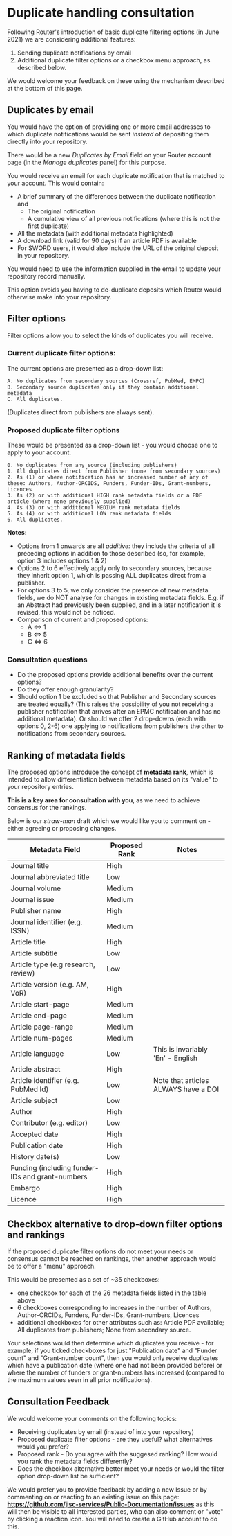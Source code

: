 # Duplicate handling consultation

Following Router's introduction of basic duplicate filtering options (in June 2021) we are considering additional features:

1. Sending duplicate notifications by email
2. Additional duplicate filter options or a checkbox menu approach, as described below.

We would welcome your feedback on these using the mechanism described at the bottom of this page. 
## Duplicates by email
You would have the option of providing one or more email addresses to which duplicate notifications would be sent *instead* of depositing them directly into your repository.  

There would be a new *Duplicates by Email* field on your Router account page (in the *Manage duplicates* panel) for this purpose.

You would receive an email for each duplicate notification that is matched to your account. This would contain:
* A brief summary of the differences between the duplicate notification and
  * The original notification
  * A cumulative  view of all previous notifications (where this is not the first duplicate)
* All the metadata (with additional metadata highlighted)
* A download link (valid for 90 days) if an article PDF is available
* For SWORD users, it would also include the URL of the original deposit in your repository.

You would need to use the information supplied in the email to update your repository record manually.  

This option avoids you having to de-duplicate deposits which Router would otherwise make into your repository.

## Filter options

Filter options allow you to select the kinds of duplicates you will receive.

### Current duplicate filter options:

The current options are presented as a drop-down list:
```
A. No duplicates from secondary sources (Crossref, PubMed, EMPC)
B. Secondary source duplicates only if they contain additional metadata 
C. All duplicates.
```
(Duplicates direct from publishers are always sent).

### Proposed duplicate filter options
These would be presented as a drop-down list - you would choose one to apply to your account.
```
0. No duplicates from any source (including publishers)
1. All duplicates direct from Publisher (none from secondary sources)
2. As (1) or where notification has an increased number of any of these: Authors, Author-ORCIDS, Funders, Funder-IDs, Grant-numbers, Licences
3. As (2) or with additional HIGH rank metadata fields or a PDF article (where none previously supplied)
4. As (3) or with additional MEDIUM rank metadata fields
5. As (4) or with additional LOW rank metadata fields
6. All duplicates.
```
**Notes:**

* Options from 1 onwards are all *additive*: they include the criteria of all preceding options in addition to those described (so, for example, option 3 includes options 1 & 2)
* Options 2 to 6 effectively apply only to secondary sources, because they inherit option 1, which is passing ALL duplicates direct from a publisher. 
* For options 3 to 5, we only consider the presence of new metadata fields, we do NOT analyse for changes in existing metadata fields. E.g. if an Abstract had previously been supplied, and in a later notification it is revised, this would not be noticed.
* Comparison of current and proposed options:
  * A <=> 1
  * B <=> 5
  * C <=> 6

### Consultation questions
* Do the proposed options provide additional benefits over the current options?
* Do they offer enough granularity?
* Should option 1 be excluded so that Publisher and Secondary sources are treated equally? (This raises the possibility of you not receiving a publisher notification that arrives after an EPMC notification and has no additional metadata). Or should we offer 2 drop-downs (each with options 0, 2-6) one applying to notifications from publishers the other to notifications from secondary sources.


## Ranking of metadata fields
The proposed options introduce the concept of **metadata rank**, which is intended to allow differentiation between metadata based on its "value" to your repository entries.

**This is a key area for consultation with you**, as we need to achieve consensus for the rankings.  

Below is our *straw-man* draft which we would like you to comment on - either agreeing or proposing changes.

| Metadata Field | Proposed Rank | Notes |
| ----- | ----------- | -------- |
| Journal title | High |  |
| Journal abbreviated title | Low |  |
| Journal volume | Medium |  |
| Journal issue | Medium |  |
| Publisher name | High |  |
| Journal identifier (e.g. ISSN) | Medium |  |
| Article title | High |  |
| Article subtitle | Low |  |
| Article type (e.g research, review) | Low |  |
| Article version (e.g. AM, VoR) | High |  |
| Article start-page | Medium |  |
| Article end-page | Medium |  |
| Article page-range | Medium |  |
| Article num-pages | Medium |  |
| Article language | Low | This is invariably 'En' - English |
| Article abstract | High |  |
| Article identifier (e.g. PubMed Id) | Low | Note that articles ALWAYS have a DOI |
| Article subject | Low |  |
| Author | High |  |
| Contributor (e.g. editor) | Low |  |
| Accepted date | High |  |
| Publication date | High |  |
| History date(s) | Low |  |
| Funding (including funder-IDs and grant-numbers | High |  |
| Embargo | High |  |
| Licence | High |  |


## Checkbox alternative to drop-down filter options and rankings
If the proposed duplicate filter options do not meet your needs or consensus cannot be reached on rankings, then another approach would be to offer a "menu" approach. 

This would be presented as a set of ~35 checkboxes:
* one checkbox for each of the 26 metadata fields listed in the table above
* 6 checkboxes corresponding to increases in the number of Authors, Author-ORCIDs, Funders, Funder-IDs, Grant-numbers, Licences 
* additional checkboxes for other attributes such as: Article PDF available; All duplicates from publishers; None from secondary source.


Your selections would then determine which duplicates you receive - for example, if you ticked checkboxes for just "Publication date" and "Funder count" and "Grant-number count", then you would only receive duplicates which have a publication date (where one had not been provided before) or where the number of funders or grant-numbers has increased (compared to the maximum values seen in all prior notifications).        


## Consultation Feedback
We would welcome your comments on the following topics:
* Receiving duplicates by email (instead of into your repository)
* Proposed duplicate filter options - are they useful? what alternatives would you prefer?
* Proposed rank - Do you agree with the suggesed ranking? How would you rank the metadata fields differently?
* Does the checkbox alternative better meet your needs or would the filter option drop-down list be sufficient?

We would prefer you to provide feedback by adding a new Issue or by commenting on or reacting to an existing issue on this page: **https://github.com/jisc-services/Public-Documentation/issues** as this will then be visible to all interested parties, who can also comment or "vote" by clicking a reaction icon.   You will need to create a GitHub account to do this.
